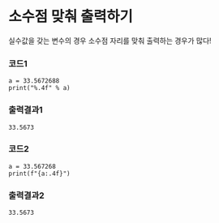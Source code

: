 # 소수점 맞춰 출력하기

실수값을 갖는 변수의 경우 소수점 자리를 맞춰 출력하는 경우가 많다!
### 코드1
~~~
a = 33.5672688
print("%.4f" % a)
~~~
### 출력결과1
~~~
33.5673
~~~
### 코드2
~~~
a = 33.567268
print(f"{a:.4f}")
~~~
### 출력결과2
~~~
33.5673
~~~
